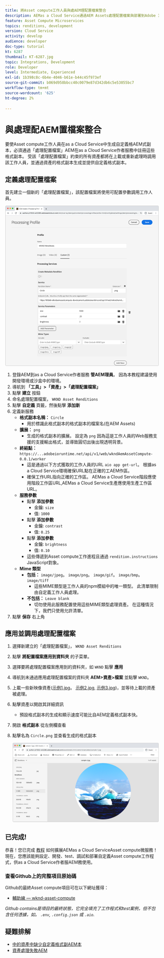 ```yaml
---
title: 將Asset compute工作人員與處AEM理配置檔案整合
description: AEMas a Cloud Service通過AEM Assets處理配置檔案與部署到Adobe I/O Runtime的Asset compute工人整合。 「處理配置檔案」在「作者」服務中配置，以使用自定義工作程式處理特定資產，並將工作程式生成的檔案儲存為資產格式副本。
feature: Asset Compute Microservices
topics: renditions, development
version: Cloud Service
activity: develop
audience: developer
doc-type: tutorial
kt: 6287
thumbnail: KT-6287.jpg
topic: Integrations, Development
role: Developer
level: Intermediate, Experienced
exl-id: 1b398c8c-6b4e-4046-b61e-b44c45f973ef
source-git-commit: b069d958bbcc40c0079e87d342db6c5e53055bc7
workflow-type: tm+mt
source-wordcount: '625'
ht-degree: 2%

---
```


# 與處理配AEM置檔案整合

要使Asset compute工作人員在as a Cloud Service中生成自定義格AEM式副本，必須通過「處理配置檔案」AEM在as a Cloud Service作者服務中註冊這些格式副本。 受該「處理配置檔案」約束的所有資產都將在上載或重新處理時調用該工作人員，並通過資產的格式副本生成並提供自定義格式副本。

## 定義處理配置檔案

首先建立一個新的「處理配置檔案」，該配置檔案將使用可配置參數調用工作人員。

![處理配置檔案](./assets/processing-profiles/new-processing-profile.png)

1. 登錄AEM到as a Cloud Service作者服務 __管AEM理員__。 因為本教程建議使用開發環境或沙盒中的環境。
1. 導航到 __「工具」>「資產」>「處理配置檔案」__
1. 點擊 __建立__ 按鈕
1. 命名處理配置檔案， `WKND Asset Renditions`
1. 點擊 __自定義__ 頁籤，然後點擊 __添加新__
1. 定義新服務
   + __格式副本名稱：__ `Circle`
      + 用於標識此格式副本的格式副本的檔案名(在AEM Assets)
   + __擴展：__ `png`
      + 生成的格式副本的擴展。 設定為 `png` 因為這是工作人員的Web服務支援的支援輸出格式，並導致圓切出後出現透明背景。
   + __終結點：__ `https://...adobeioruntime.net/api/v1/web/wkndAemAssetCompute-0.0.1/worker`
      + 這是通過以下方式獲取的工作人員的URL `aio app get-url`。 根據as a Cloud Service環境確保URL點在正確的工AEM作區。
      + 確保工作URL指向正確的工作區。 AEMas a Cloud Service階段應使用階段工作區URL,AEMas a Cloud Service生產應使用生產工作區URL。
   + __服務參數__
      + 點擊 __添加參數__
         + 金鑰: `size`
         + 值: `1000`
      + 點擊 __添加參數__
         + 金鑰: `contrast`
         + 值: `0.25`
      + 點擊 __添加參數__
         + 金鑰: `brightness`
         + 值: `0.10`
      + 這些傳遞到Asset compute工作進程且通過 `rendition.instructions` JavaScript對象。
   + __Mime 類型__
      + __包括：__ `image/jpeg`。 `image/png`。 `image/gif`。 `image/bmp`。 `image/tiff`
         + 這些MIME類型是工作人員的npm模組中的唯一類型。 此清單限制由自定義工作人員處理。
      + __不包括：__ `Leave blank`
         + 切勿使用此服務配置使用這些MIME類型處理資產。 在這種情況下，我們只使用允許清單。
1. 點擊 __保存__ 右上角

## 應用並調用處理配置檔案

1. 選擇新建立的「處理配置檔案」， `WKND Asset Renditions`
1. 點擊 __將配置檔案應用到資料夾__ 的子菜單。
1. 選擇要將處理配置檔案應用到的資料夾，如 `WKND` 點擊 __應用__
1. 導航到未通過應用處理配置檔案的資料夾 __AEM>資產>檔案__ 並點擊 `WKND`。
1. 上載一些新映像資產([示例1.jpg](../assets/samples/sample-1.jpg)。 [示例2.jpg](../assets/samples/sample-2.jpg), [示例3.jpg](../assets/samples/sample-3.jpg))，並等待上載的資產被處理。
1. 點擊資產以開啟其詳細資訊
   + 預設格式副本的生成和顯示速度可能比自AEM定義格式副本快。
1. 開啟 __格式副本__ 從左側欄查看
1. 點擊名為 `Circle.png` 並查看生成的格式副本

   ![生成的格式副本](./assets/processing-profiles/rendition.png)

## 已完成!

恭喜！您已完成 [教程](../overview.md) 如何擴展AEMas a Cloud ServiceAsset compute微服務！ 現在，您應該能夠設定、開發、test、調試和部署自定義Asset compute工作程式，供as a Cloud Service作者服AEM務使用。

### 查看Github上的完整項目原始碼

Github的最終Asset compute項目可在以下網址獲得：

+ [輔助線 — wknd-asset-compute](https://github.com/adobe/aem-guides-wknd-asset-compute)

_Github contains是項目的最終狀態，它完全填充了工作程式和test案例，但不包含任何憑據，如。 `.env`, `.config.json` 或 `.aio`._

## 疑難排解

+ [中的資產中缺少自定義格式副AEM本](../troubleshooting.md#custom-rendition-missing-from-asset)
+ [資產處理失敗AEM](../troubleshooting.md#asset-processing-fails)
